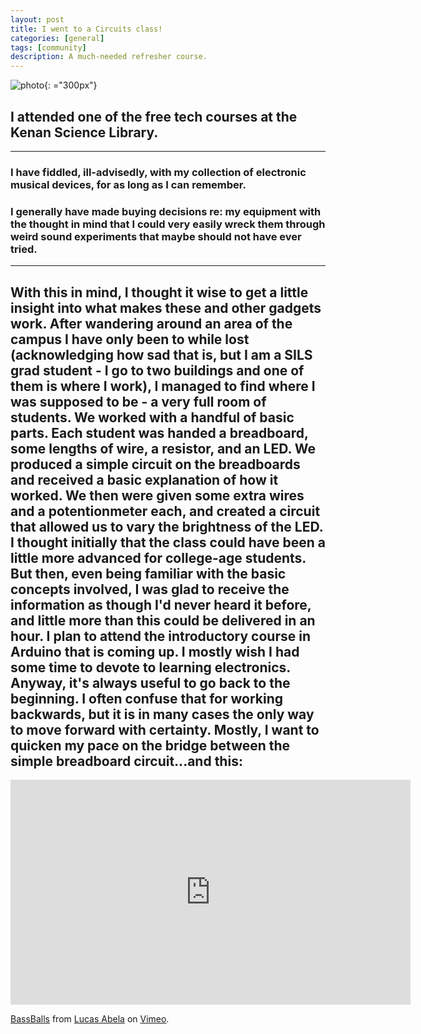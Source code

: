 ```yaml
---
layout: post
title: I went to a Circuits class!
categories: [general]
tags: [community]
description: A much-needed refresher course.
---
```


![photo](http://1.bp.blogspot.com/-zAE5dzPZj2o/UTlwcNL_NgI/AAAAAAAAMPk/tnPUhHoG3G0/s1600/IMG_1875.jpg){: ="300px"}

## I attended one of the free tech courses at the Kenan Science Library. 

<hr/>

### I have fiddled, ill-advisedly, with my collection of electronic musical devices, for as long as I can remember. 
### I generally have made buying decisions re: my equipment with the thought in mind that I could very easily wreck them through weird sound experiments that maybe should not have ever tried.

<hr/>

## With this in mind, I thought it wise to get a little insight into what makes these and other gadgets work. After wandering around an area of the campus I have only been to while lost (acknowledging how sad that is, but I am a SILS grad student - I go to two buildings and one of them is where I work), I managed to find where I was supposed to be - a very full room of students. We worked with a handful of basic parts. Each student was handed a breadboard, some lengths of wire, a resistor, and an LED. We produced a simple circuit on the breadboards and received a basic explanation of how it worked. We then were given some extra wires and a potentionmeter each, and created a circuit that allowed us to vary the brightness of the LED. I thought initially that the class could have been a little more advanced for college-age students. But then, even being familiar with the basic concepts involved, I was glad to receive the information as though I'd never heard it before, and little more than this could be delivered in an hour.  I plan to attend the introductory course in Arduino that is coming up. I mostly wish I had some time to devote to learning electronics. Anyway, it's always useful to go back to the beginning. I often confuse that for working backwards, but it is in many cases the only way to move forward with certainty. Mostly, I want to quicken my pace on the bridge between the simple breadboard circuit...and this:
<iframe src="https://player.vimeo.com/video/187616682?title=0&byline=0&portrait=0" width="640" height="360" frameborder="0" webkitallowfullscreen mozallowfullscreen allowfullscreen></iframe>
<p><a href="https://vimeo.com/187616682">BassBalls</a> from <a href="https://vimeo.com/lucasabela">Lucas Abela</a> on <a href="https://vimeo.com">Vimeo</a>.</p>
